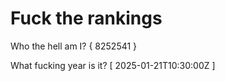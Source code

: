 # Fuck the rankings

Who the hell am I?
{ 8252541 }

What fucking year is it?
[ 2025-01-21T10:30:00Z ]
